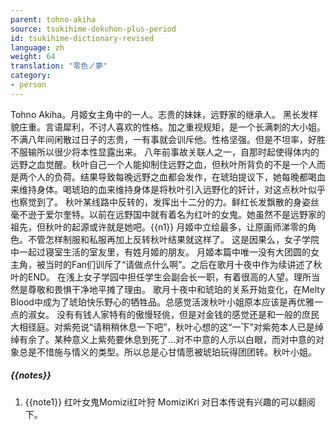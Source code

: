 ```yaml
---
parent: tohno-akiha
source: tsukihime-dokuhon-plus-period
id: tsukihime-dictionary-revised
language: zh
weight: 64
translation: "零色ノ夢"
category:
- person
---
```


Tohno Akiha。月姬女主角中的一人。志贵的妹妹，远野家的继承人。
黑长发样貌庄重。言语犀利，不讨人喜欢的性格。加之重视规矩，是一个长满刺的大小姐。
不满八年间闲散过日子的志贵，一有事就会训斥他。性格坚强。但是不坦率，好胜不服输所以很少将本性显露出来。
八年前事故关联人之一，自那时起使得体内的远野之血觉醒。秋叶自己一个人能抑制住远野之血，但秋叶所背负的不是一个人而是两个人的负荷。结果导致每晚远野之血都会发作，在琥珀提议下，她每晚都喝血来维持身体。喝琥珀的血来维持身体是将秋叶引入远野化的奸计，对这点秋叶似乎也察觉到了。
秋叶某线路中反转的，发挥出十二分的力。鲜红长发飘散的身姿丝毫不逊于爱尔奎特。以前在远野国中就有着名为红叶的女鬼。她虽然不是远野家的祖先，但秋叶的起源或许就是她吧。{{n1}}
月姬中立绘最多，让原画师涕零的角色。不管怎样制服和私服再加上反转秋叶结果就这样了。
这是因果么，女子学院中一起过寝室生活的室友里，有姓月姬的朋友。
月姬本篇中唯一没有大团圆的女主角，被当时的Fan们训斥了“请做点什么啊”。之后在歌月十夜中作为续讲述了秋叶的END。
在浅上女子学园中担任学生会副会长一职，有着很高的人望。理所当然是尊敬和畏惧干净地平摊了理由。
歌月十夜中和琥珀的关系开始变化，在Melty Blood中成为了琥珀快乐野心的牺牲品。总感觉活泼秋叶小姐原本应该是再优雅一点的淑女。
没有有钱人家特有的傲慢轻佻，但是对金钱的感觉还是和一般的庶民大相径庭。对紫苑说“请稍稍休息一下吧”，秋叶心想的这“一下”对紫苑本人已是绰绰有余了。某种意义上紫苑要休息到死了…对不中意的人示以白眼，而对中意的对象总是不惜施与情义的类型。所以总是心甘情愿被琥珀玩得团团转。秋叶小姐。

##### {{notes}}

1. {{note1}} 红叶女鬼Momizi红叶狩 MomiziKri 对日本传说有兴趣的可以翻阅下。
